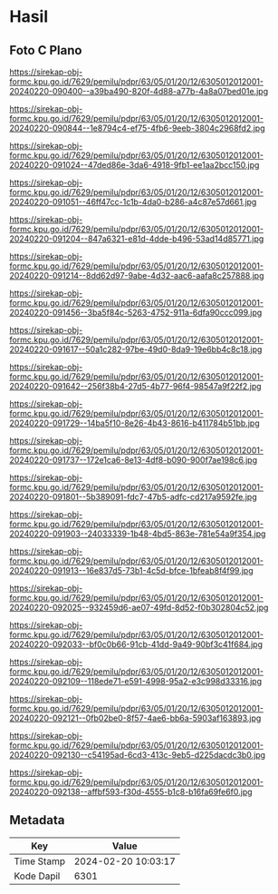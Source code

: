 # Hasil

## Foto C Plano

https://sirekap-obj-formc.kpu.go.id/7629/pemilu/pdpr/63/05/01/20/12/6305012012001-20240220-090400--a39ba490-820f-4d88-a77b-4a8a07bed01e.jpg

https://sirekap-obj-formc.kpu.go.id/7629/pemilu/pdpr/63/05/01/20/12/6305012012001-20240220-090844--1e8794c4-ef75-4fb6-9eeb-3804c2968fd2.jpg

https://sirekap-obj-formc.kpu.go.id/7629/pemilu/pdpr/63/05/01/20/12/6305012012001-20240220-091024--47ded86e-3da6-4918-9fb1-ee1aa2bcc150.jpg

https://sirekap-obj-formc.kpu.go.id/7629/pemilu/pdpr/63/05/01/20/12/6305012012001-20240220-091051--46ff47cc-1c1b-4da0-b286-a4c87e57d661.jpg

https://sirekap-obj-formc.kpu.go.id/7629/pemilu/pdpr/63/05/01/20/12/6305012012001-20240220-091204--847a6321-e81d-4dde-b496-53ad14d85771.jpg

https://sirekap-obj-formc.kpu.go.id/7629/pemilu/pdpr/63/05/01/20/12/6305012012001-20240220-091214--8dd62d97-9abe-4d32-aac6-aafa8c257888.jpg

https://sirekap-obj-formc.kpu.go.id/7629/pemilu/pdpr/63/05/01/20/12/6305012012001-20240220-091456--3ba5f84c-5263-4752-911a-6dfa90ccc099.jpg

https://sirekap-obj-formc.kpu.go.id/7629/pemilu/pdpr/63/05/01/20/12/6305012012001-20240220-091617--50a1c282-97be-49d0-8da9-19e6bb4c8c18.jpg

https://sirekap-obj-formc.kpu.go.id/7629/pemilu/pdpr/63/05/01/20/12/6305012012001-20240220-091642--256f38b4-27d5-4b77-96f4-98547a9f22f2.jpg

https://sirekap-obj-formc.kpu.go.id/7629/pemilu/pdpr/63/05/01/20/12/6305012012001-20240220-091729--14ba5f10-8e26-4b43-8616-b411784b51bb.jpg

https://sirekap-obj-formc.kpu.go.id/7629/pemilu/pdpr/63/05/01/20/12/6305012012001-20240220-091737--172e1ca6-8e13-4df8-b090-900f7ae198c6.jpg

https://sirekap-obj-formc.kpu.go.id/7629/pemilu/pdpr/63/05/01/20/12/6305012012001-20240220-091801--5b389091-fdc7-47b5-adfc-cd217a9592fe.jpg

https://sirekap-obj-formc.kpu.go.id/7629/pemilu/pdpr/63/05/01/20/12/6305012012001-20240220-091903--24033339-1b48-4bd5-863e-781e54a9f354.jpg

https://sirekap-obj-formc.kpu.go.id/7629/pemilu/pdpr/63/05/01/20/12/6305012012001-20240220-091913--16e837d5-73b1-4c5d-bfce-1bfeab8f4f99.jpg

https://sirekap-obj-formc.kpu.go.id/7629/pemilu/pdpr/63/05/01/20/12/6305012012001-20240220-092025--932459d6-ae07-49fd-8d52-f0b302804c52.jpg

https://sirekap-obj-formc.kpu.go.id/7629/pemilu/pdpr/63/05/01/20/12/6305012012001-20240220-092033--bf0c0b66-91cb-41dd-9a49-90bf3c41f684.jpg

https://sirekap-obj-formc.kpu.go.id/7629/pemilu/pdpr/63/05/01/20/12/6305012012001-20240220-092109--118ede71-e591-4998-95a2-e3c998d33316.jpg

https://sirekap-obj-formc.kpu.go.id/7629/pemilu/pdpr/63/05/01/20/12/6305012012001-20240220-092121--0fb02be0-8f57-4ae6-bb6a-5903af163893.jpg

https://sirekap-obj-formc.kpu.go.id/7629/pemilu/pdpr/63/05/01/20/12/6305012012001-20240220-092130--c54195ad-6cd3-413c-9eb5-d225dacdc3b0.jpg

https://sirekap-obj-formc.kpu.go.id/7629/pemilu/pdpr/63/05/01/20/12/6305012012001-20240220-092138--affbf593-f30d-4555-b1c8-b16fa69fe6f0.jpg


## Metadata

| Key        | Value               |
| ---------- | ------------------- |
| Time Stamp | 2024-02-20 10:03:17 |
| Kode Dapil | 6301                |



